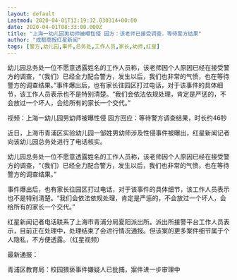 ```yaml
---
layout: default
Lastmod: 2020-04-01T12:19:32.030314+00:00
date: 2020-04-01T08:33:00.000Z
title: "上海一幼儿园男幼师被曝性侵 园方：该老师已接受调查，等待警方结果"
author: "成都商报红星新闻"
tags: [警方,幼儿园,事件,总务处,工作人员,家长,幼师,红星]
---
```


幼儿园总务处一位不愿意透露姓名的工作人员称，该老师因个人原因已经在接受警方的调查，“（我们）已经全力配合警方，发生以后，我们也非常的气愤，也在等待警方的调查结果。”事件爆出后，也有家长往园区打过电话，对于该事件的具体细节，该工作人员表示也不是特别清楚。“我们会依法依规处理，肯定是严惩的，不会放过一个坏人，会给所有的家长一个交代。”

视频：上海一幼儿园男幼师被曝性侵 园方回应：等待警方调查结果，时长约46秒

近日，上海市青浦区实验幼儿园一邹姓男幼师涉及性侵事件被曝出，红星新闻记者向该幼儿园总务处进行了电话核实。

幼儿园总务处一位不愿意透露姓名的工作人员称，该老师因个人原因已经在接受警方的调查，“（我们）已经全力配合警方，发生以后，我们也非常的气愤，也在等待警方的调查结果。”

事件爆出后，也有家长往园区打过电话，对于该事件的具体细节，该工作人员表示也不是特别清楚。“我们会依法依规处理，肯定是严惩的，不会放过一个坏人，会给所有的家长一个交代。”

红星新闻记者电话联系了上海市青浦分局夏阳派出所。派出所接警平台工作人员表示，目前正在处理中，处理结束了会进行情况通报。但该案的更多案件细节属于个人隐私，不方便透露。（红星视频）

最新通报：

青浦区教育局：校园猥亵事件嫌疑人已批捕，案件进一步审理中

